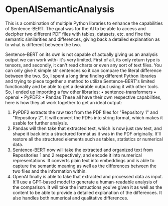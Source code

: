 # OpenAISemanticAnalysis

This is a combination of multiple Python libraries to enhance the capabilities of Sentence-BERT. The goal was for the AI to be able to access and decipher two different PDF files with tables, datasets, etc. and fine the semantic similarities and differences, giving back a detailed explanation as to what is different between the two.

Sentence-BERT on its own is not capable of actually giving us an analysis output we can work with- it's very limited. First of all, its only return type is tensors, and secondly, it can't read charts or even any sort of text files. You can only give it simple str sentences so it can compare the literal difference between the two. So, I spent a long time finding different Python libraries and trying to piece together a method to utilize Sentence-BERT's limited functionality and be able to get a desirable output using it with other tools.
So, I ended up importing a few other libraries:
•	sentence-transformers
•	openai
•	PyPDF2
•	Pandas
These all have their own respective capabilities, here is how they all work together to get an ideal output:
 
1.	PyPDF2 extracts the raw text from the PDF files for "Repository 1" and "Repository 2". It will convert the PDFs into string format, which makes it usable for further analysis.
2.	Pandas will then take that extracted text, which is now just raw text, and shape it back into a structured format as it was in the PDF originally. It'll restore all the structured elements such as tables, statistics or numerical data.
3.	Sentence-BERT now will take the extracted and organized text from Repositories 1 and 2 respectively, and encode it into numerical representations. It converts plain text into embeddings and is able to capture the semantic meaning as well as the differences between the two files and the information within.
4.	OpenAI finally is able to take that extracted and processed data as input. It'll use a GPT-based model to generate a human-readable analysis of the comparison. It will take the instructions you've given it as well as the content to be able to provide a detailed explanation of the differences. It also handles both numerical and qualitative differences.
